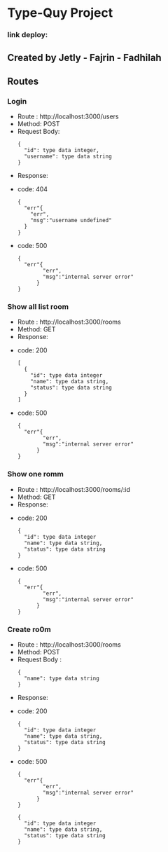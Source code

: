 # Type-Quy Project
### link deploy: 
## Created by Jetly - Fajrin - Fadhilah


## Routes

### Login
* Route : http://localhost:3000/users
* Method: POST
* Request Body: 
    ```
    {
      "id": type data integer,
      "username": type data string
    }
    ```
* Response: 
- code: 404
    ```
    {
      "err"{
        "err",
        "msg":"username undefined"
      }
    }
    ```
- code: 500
    ```
    {
      "err"{
            "err",
            "msg":"internal server error"
          }
    }
    ```

### Show all list room
* Route : http://localhost:3000/rooms
* Method: GET
* Response: 
- code: 200
    ```
    [
      {
        "id": type data integer
        "name": type data string,
        "status": type data string
      }
    ]
    ```
- code: 500
    ```
    {
      "err"{
            "err",
            "msg":"internal server error"
          }
    }
    ```

### Show one romm
* Route : http://localhost:3000/rooms/:id
* Method: GET
* Response: 
- code: 200
    ```
    {
      "id": type data integer
      "name": type data string,
      "status": type data string
    }
    ```
- code: 500
    ```
    {
      "err"{
            "err",
            "msg":"internal server error"
          }
    }
    ```

### Create ro0m
* Route : http://localhost:3000/rooms
* Method: POST
* Request Body :
    ```
    {
      "name": type data string
    }
    ```
* Response: 
- code: 200
    ```
    {
      "id": type data integer
      "name": type data string,
      "status": type data string
    }
    ```
- code: 500
    ```
    {
      "err"{
            "err",
            "msg":"internal server error"
          }
    }
    ```

    ```
    {
      "id": type data integer
      "name": type data string,
      "status": type data string
    }
    ```